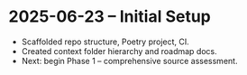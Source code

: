 # 2025-06-23 – Initial Setup

* Scaffolded repo structure, Poetry project, CI.
* Created context folder hierarchy and roadmap docs.
* Next: begin Phase 1 – comprehensive source assessment. 